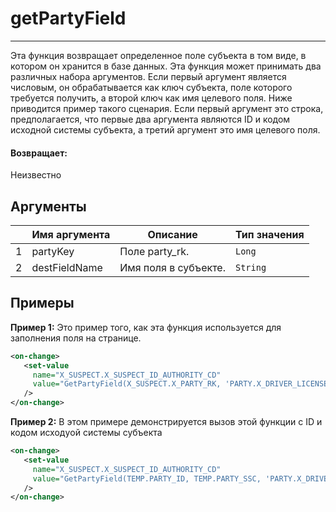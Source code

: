 # getPartyField

---

Эта функция возвращает определенное поле субъекта в том виде, в котором он хранится в базе данных.
Эта функция может принимать два различных набора аргументов.
Если первый аргумент является числовым, он обрабатывается как ключ субъекта, поле которого требуется получить,
а второй ключ как имя целевого поля.
Ниже приводится пример такого сценария.
Если первый аргумент это строка, предполагается, что первые два аргумента являются ID и кодом исходной системы субъекта,
а третий аргумент это имя целевого поля.

#### Возвращает:

Неизвестно

## Аргументы

|  | Имя аргумента | Описание | Тип значения |
| --- | --- | --- | --- |
| 1 | partyKey | Поле party_rk. | `Long` |
| 2 | destFieldName | Имя поля в субъекте. | `String` |

## Примеры

**Пример 1:** Это пример того, как эта функция используется для заполнения поля на странице.
```xml
<on-change>
   <set-value
     name="X_SUSPECT.X_SUSPECT_ID_AUTHORITY_CD"
     value="GetPartyField(X_SUSPECT.X_PARTY_RK, 'PARTY.X_DRIVER_LICENSE_ID')"
   />
</on-change>
```

**Пример 2:** В этом примере демонстрируется вызов этой функции с ID и кодом исходyой системы субъекта
```xml
<on-change>
   <set-value
     name="X_SUSPECT.X_SUSPECT_ID_AUTHORITY_CD"
     value="GetPartyField(TEMP.PARTY_ID, TEMP.PARTY_SSC, 'PARTY.X_DRIVER_LICENSE_ID')"
   />
</on-change>
```

